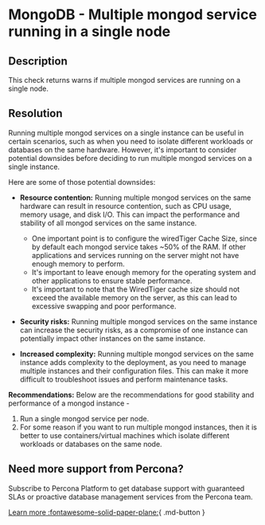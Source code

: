 # MongoDB - Multiple mongod service running in a single node

## Description
This check returns warns if multiple mongod services are running on a single node.

## Resolution

Running multiple mongod services on a single instance can be useful in certain scenarios, such as when you need to isolate different workloads or databases on the same hardware. However, it's important to consider potential downsides before deciding to run multiple mongod services on a single instance.

Here are some of those potential downsides:

- **Resource contention:** Running multiple mongod services on the same hardware can result in resource contention, such as CPU usage, memory usage, and disk I/O. This can impact the performance and stability of all mongod services on the same instance.
  - One important point is to configure the wiredTiger Cache Size, since by default each mongod service takes ~50% of the RAM. If other applications and services running on the server might not have enough memory to perform.
  - It's important to leave enough memory for the operating system and other applications to ensure stable performance.
  - It's important to note that the WiredTiger cache size should not exceed the available memory on the server, as this can lead to excessive swapping and poor performance.

- **Security risks:** Running multiple mongod services on the same instance can increase the security risks, as a compromise of one instance can potentially impact other instances on the same instance.

- **Increased complexity:** Running multiple mongod services on the same instance adds complexity to the deployment, as you need to manage multiple instances and their configuration files. This can make it more difficult to troubleshoot issues and perform maintenance tasks.

**Recommendations:**
Below are the recommendations for good stability and performance of a mongod instance -
1. Run a single mongod service per node.
2. For some reason if you want to run multiple mongod instances, then it is better to use containers/virtual machines which isolate different workloads or databases on the same node.



## Need more support from Percona?
Subscribe to Percona Platform to get database support with guaranteed SLAs or proactive database management services from the Percona team.

[Learn more :fontawesome-solid-paper-plane:](https://per.co.na/subscribe){ .md-button }
